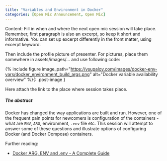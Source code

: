 ```yaml
---
title: "Variables and Environment in Docker"
categories: [Open Mic Announcement, Open Mic]
---
```


<!-- Naming convention: post MUST be named beginning with YEAR-MM-DD-title.MARKDOWN. Create a COPY of this file in _posts and rename it according to the convention. The title in human readable form is put in the quotes to the title parameter in front matter  -->

Content: Fill in when and where the next open mic session will take place. Remember, first paragraph is also an excerpt, so keep it short and informative. You can set up excerpt differently in the front matter, using excerpt keyword.

Then include the profile picture of presenter. For pictures, place them somewhere in assets/images/... and use following code:

{% include figure image_path="https://vsupalov.com/images/docker-env-vars/docker_environment_build_args.png" alt="Docker variable availability overview" %}{: .post-image }

Here attach the link to the place where session takes place.

##### The abstract

Docker has changed the way applications are built and run. However, one of the frequent pain points for newcomers is configuration of the containers - what are `ENV`, `ARG`, environment, `.env` file etc. This session will attempt to answer some of these questions and illustrate options of configuring Docker (and Docker Compose) containers.

Further reading:
* [Docker ARG, ENV and .env - A Complete Guide](https://vsupalov.com/docker-arg-env-variable-guide/)


